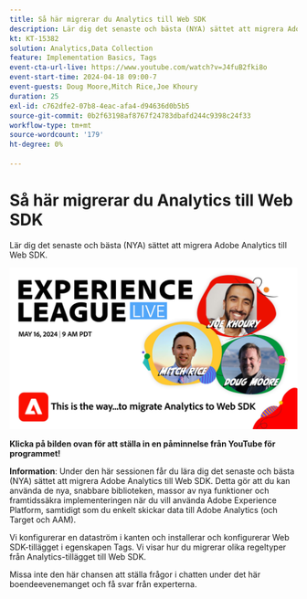 ```yaml
---
title: Så här migrerar du Analytics till Web SDK
description: Lär dig det senaste och bästa (NYA) sättet att migrera Adobe Analytics till Web SDK
kt: KT-15382
solution: Analytics,Data Collection
feature: Implementation Basics, Tags
event-cta-url-live: https://www.youtube.com/watch?v=J4fuB2fki8o
event-start-time: 2024-04-18 09:00-7
event-guests: Doug Moore,Mitch Rice,Joe Khoury
duration: 25
exl-id: c762dfe2-07b8-4eac-afa4-d94636d0b5b5
source-git-commit: 0b2f63198af8767f24783dbafd244c9398c24f33
workflow-type: tm+mt
source-wordcount: '179'
ht-degree: 0%

---
```


# Så här migrerar du Analytics till Web SDK

Lär dig det senaste och bästa (NYA) sättet att migrera Adobe Analytics till Web SDK.

[![ExL LIVE 16 maj 2024](assets/WebBanner-May16-2024.jpg)](https://www.youtube.com/watch?v=J4fuB2fki8o)

**Klicka på bilden ovan för att ställa in en påminnelse från YouTube för programmet!**


**Information**: Under den här sessionen får du lära dig det senaste och bästa (NYA) sättet att migrera Adobe Analytics till Web SDK. Detta gör att du kan använda de nya, snabbare biblioteken, massor av nya funktioner och framtidssäkra implementeringen när du vill använda Adobe Experience Platform, samtidigt som du enkelt skickar data till Adobe Analytics (och Target och AAM).

Vi konfigurerar en dataström i kanten och installerar och konfigurerar Web SDK-tillägget i egenskapen Tags. Vi visar hur du migrerar olika regeltyper från Analytics-tillägget till Web SDK.

Missa inte den här chansen att ställa frågor i chatten under det här boendeevenemanget och få svar från experterna.

